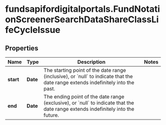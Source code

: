 # fundsapifordigitalportals.FundNotationScreenerSearchDataShareClassLifeCycleIssue

## Properties

Name | Type | Description | Notes
------------ | ------------- | ------------- | -------------
**start** | **Date** | The starting point of the date range (inclusive), or &#x60;null&#x60; to indicate that the date range extends indefinitely into the past. | 
**end** | **Date** | The ending point of the date range (exclusive), or &#x60;null&#x60; to indicate that the date range extends indefinitely into the future. | 


